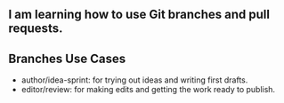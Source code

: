## I am learning how to use Git branches and pull requests.

## Branches Use Cases
- author/idea-sprint: for trying out ideas and writing first drafts.
- editor/review: for making edits and getting the work ready to publish.
